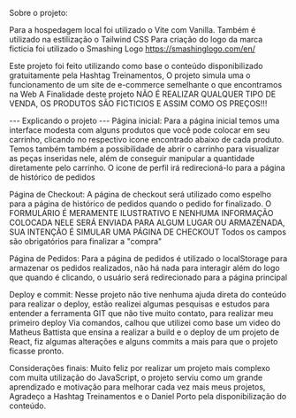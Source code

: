 Sobre o projeto:

Para a hospedagem local foi utilizado o Vite com Vanilla.
Também é utilizado na estilização o Tailwind CSS
Para criação do logo da marca ficticia foi utilizado o Smashing Logo https://smashinglogo.com/en/

Este projeto foi feito utilizando como base o conteúdo disponibilizado gratuitamente pela Hashtag Treinamentos,
O projeto simula uma o funcionamento de um site de e-commerce semelhante o que encontramos na Web
A Finalidade deste projeto  NÃO É REALIZAR QUALQUER TIPO DE VENDA, OS PRODUTOS SÃO FICTICIOS E ASSIM COMO OS PREÇOS!!!


---  Explicando o projeto  ---
Página inicial: 
Para a página inicial temos uma interface modesta com alguns produtos que você pode colocar em seu carrinho, clicando no respectivo icone encontrado abaixo de cada produto.
Temos também também a possibilidade de abrir o carrinho para visualizar as peças inseridas nele, além de conseguir manipular a quantidade diretamente pelo carrinho.
O icone de perfil irá redirecioná-lo para a página de histórico de pedidos

Página de Checkout:
A página de checkout será utilizado como espelho para a página de histórico de pedidos quando o pedido for finalizado.
O FORMULÁRIO É MERAMENTE ILUSTRATIVO E NENHUMA INFORMAÇÃO COLOCADA NELE SERÁ ENVIADA PARA ALGUM LUGAR OU ARMAZENADA, SUA INTENÇÃO É SIMULAR UMA PÁGINA DE CHECKOUT
Todos os campos são obrigatórios para finalizar a "compra"

Página de Pedidos:
Para a página de pedidos é utilizado o localStorage para armazenar os pedidos realizados, não há nada para interagir além do logo que quando é clicando, o usuário será redirecionado para a página principal

Deploy e commit:
Nesse projeto não tive nenhuma ajuda direta do conteúdo para realizar o deploy, estão realizei algumas pesquisas e estudos para entender a ferramenta GIT que não tive muito contato, para realizar meu primeiro deploy
Via comandos, calhou que utilizei como base um video do Matheus Battista que ensina a realizar a build e o deploy de um projeto de React, fiz algumas alterações e alguns commits a mais para que o projeto ficasse pronto.

Considerações finais:
Muito feliz por realizar um projeto mais complexo com muita utilização do JavaScript, o projeto serviu como um grande aprendizado e motivação para melhorar cada vez mais meus projetos,
Agradeço a Hashtag Treinamentos e o Daniel Porto pela disponibilização do conteúdo.
